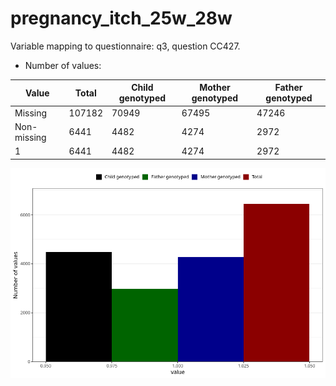 # pregnancy_itch_25w_28w
Variable mapping to questionnaire: q3, question CC427.
- Number of values:

| Value | Total | Child genotyped | Mother genotyped | Father genotyped |
| ----- | ----- | --------------- | ---------------- | ---------------- |
| Missing | 107182 | 70949 | 67495 | 47246 |
| Non-missing | 6441 | 4482 | 4274 | 2972 |
| 1 | 6441 | 4482 | 4274 | 2972 |



![](pregnancy_itch_25w_28w_n.png)




